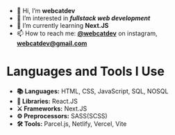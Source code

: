 - 👋 Hi, I’m **webcatdev**
- 👀 I’m interested in ***fullstack web development***
- 🌱 I’m currently learning **Next.JS**
- 📫 How to reach me: **[@webcatdev](https://www.instagram.com/webcatdev/)** on instagram, **webcatdev@gmail.com**

# Languages and Tools I Use
- **📚 Languages:** HTML, CSS, JavaScript, SQL, NOSQL
- **🔪 Libraries:** React.JS
- **⚔ Frameworks:** Next.JS
- **⚙ Preprocessors:** SASS(SCSS)
- **🛠 Tools:** Parcel.js, Netlify, Vercel, Vite



